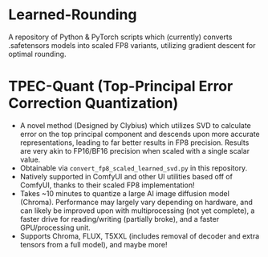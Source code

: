 # Learned-Rounding
A repository of Python &amp; PyTorch scripts which (currently) converts .safetensors models into scaled FP8 variants, utilizing gradient descent for optimal rounding.

# TPEC-Quant (Top-Principal Error Correction Quantization) 
- A novel method (Designed by Clybius) which utilizes SVD to calculate error on the top principal component and descends upon more accurate representations, leading to far better results in FP8 precision. Results are very akin to FP16/BF16 precision when scaled with a single scalar value.
- Obtainable via `convert_fp8_scaled_learned_svd.py` in this repository.
- Natively supported in ComfyUI and other UI utilities based off of ComfyUI, thanks to their scaled FP8 implementation!
- Takes ~10 minutes to quantize a large AI image diffusion model (Chroma). Performance may largely vary depending on hardware, and can likely be improved upon with multiprocessing (not yet complete), a faster drive for reading/writing (partially broke), and a faster GPU/processing unit.
- Supports Chroma, FLUX, T5XXL (includes removal of decoder and extra tensors from a full model), and maybe more!

